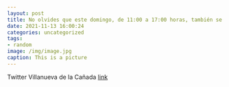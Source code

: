 ```yaml
---
layout: post
title: No olvides que este domingo, de 11:00 a 17:00 horas, también se celebrará en la plaza de España el mercadillo solidario organiza...
date: 2021-11-13 16:00:24
categories: uncategorized
tags:
- random
image: /img/image.jpg
caption: This is a picture
---
```

Twitter Villanueva de la Cañada [link](https://twitter.com/AytoVDLCanada/status/1459532126722871301)
